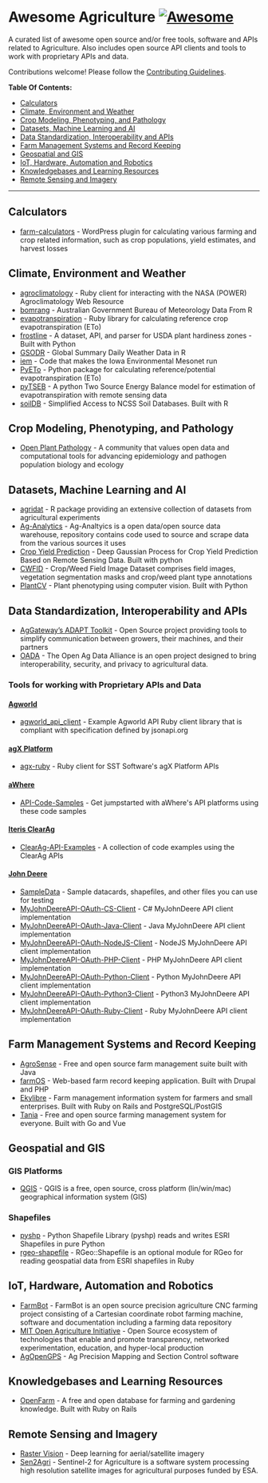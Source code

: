 # Awesome Agriculture [![Awesome](https://awesome.re/badge.svg)](https://awesome.re)

A curated list of awesome open source and/or free tools, software and APIs related to Agriculture. Also includes open source API clients and tools to work with proprietary APIs and data.

Contributions welcome! Please follow the [Contributing Guidelines](https://github.com/beaorn/awesome-agriculture/blob/master/contributing.md).


**Table Of Contents:**

- [Calculators](#calculators)
- [Climate, Environment and Weather](#climate-environment-and-weather)
- [Crop Modeling, Phenotyping, and Pathology](#crop-modeling-phenotyping-and-pathology)
- [Datasets, Machine Learning and AI](#datasets-machine-learning-and-ai)
- [Data Standardization, Interoperability and APIs](#data-standardization-interoperability-and-apis)
- [Farm Management Systems and Record Keeping](#farm-management-systems-and-record-keeping)
- [Geospatial and GIS](#geospatial-and-gis)
- [IoT, Hardware, Automation and Robotics](#iot-hardware-automation-and-robotics)
- [Knowledgebases and Learning Resources](#knowledgebases-and-learning-resources)
- [Remote Sensing and Imagery](#remote-sensing-and-imagery)

----

## Calculators

* [farm-calculators](https://github.com/beaorn/farm-calculators) - WordPress plugin for calculating various farming and crop related information, such as crop populations, yield estimates, and harvest losses

## Climate, Environment and Weather

* [agroclimatology](https://github.com/beaorn/agroclimatology) - Ruby client for interacting with the NASA (POWER) Agroclimatology Web Resource
* [bomrang](https://github.com/ropensci/bomrang) - Australian Government Bureau of Meteorology Data From R
* [evapotranspiration](https://github.com/beaorn/evapotranspiration) - Ruby library for calculating reference crop evapotranspiration (ETo)
* [frostline](https://github.com/waldoj/frostline) - A dataset, API, and parser for USDA plant hardiness zones - Built with Python
* [GSODR](https://github.com/ropensci/GSODR) - Global Summary Daily Weather Data in R
* [iem](https://github.com/akrherz/iem) - Code that makes the Iowa Environmental Mesonet run
* [PyETo](https://github.com/woodcrafty/PyETo) - Python package for calculating reference/potential evapotranspiration (ETo)
* [pyTSEB](https://github.com/hectornieto/pyTSEB) - A python Two Source Energy Balance model for estimation of evapotranspiration with remote sensing data
* [soilDB](https://github.com/ncss-tech/soilDB) - Simplified Access to NCSS Soil Databases. Built with R

## Crop Modeling, Phenotyping, and Pathology

* [Open Plant Pathology](https://www.openplantpathology.org/) - A community that values open data and computational tools for advancing epidemiology and pathogen population biology and ecology

## Datasets, Machine Learning and AI

* [agridat](https://github.com/kwstat/agridat) - R package providing an extensive collection of datasets from agricultural experiments
* [Ag-Analytics](https://github.com/woodardjoshua/Ag-Analytics) - Ag-Analtyics is a open data/open source data warehouse, repository contains code used to source and scrape data from the various sources it uses
* [Crop Yield Prediction](https://github.com/JiaxuanYou/crop_yield_prediction) - Deep Gaussian Process for Crop Yield Prediction Based on Remote Sensing Data. Built with python
* [CWFID](https://github.com/cwfid/dataset) - Crop/Weed Field Image Dataset comprises field images, vegetation segmentation masks and crop/weed plant type annotations
* [PlantCV](https://github.com/danforthcenter/plantcv) - Plant phenotyping using computer vision. Built with Python

## Data Standardization, Interoperability and APIs

* [AgGateway’s ADAPT Toolkit](https://adaptframework.org) - Open Source project providing tools to simplify communication between growers, their machines, and their partners
* [OADA](https://github.com/oada) - The Open Ag Data Alliance is an open project designed to bring interoperability, security, and privacy to agricultural data.

### Tools for working with Proprietary APIs and Data

#### [Agworld](https://agworld.co)

* [agworld_api_client](https://github.com/agworld/agworld_api_client) - Example Agworld API Ruby client library that is compliant with specification defined by jsonapi.org

#### [agX Platform](http://www.agxplatform.com)

* [agx-ruby](https://github.com/beaorn/agx-ruby) - Ruby client for SST Software's agX Platform APIs

#### [aWhere](http://developer.awhere.com)

* [API-Code-Samples](https://github.com/aWhereAPI/API-Code-Samples) - Get jumpstarted with aWhere's API platforms using these code samples

#### [Iteris ClearAg](https://docs.clearag.com)

* [ClearAg-API-Examples](https://github.com/IterisClearAg/ClearAg-API-Examples) - A collection of code examples using the ClearAg APIs

#### [John Deere](https://developer.deere.com)

* [SampleData](https://github.com/JohnDeere/SampleData) - Sample datacards, shapefiles, and other files you can use for testing
* [MyJohnDeereAPI-OAuth-CS-Client](https://github.com/JohnDeere/MyJohnDeereAPI-OAuth-CS-Client) - C# MyJohnDeere API client implementation
* [MyJohnDeereAPI-OAuth-Java-Client](https://github.com/JohnDeere/MyJohnDeereAPI-OAuth-Java-Client) - Java MyJohnDeere API client implementation
* [MyJohnDeereAPI-OAuth-NodeJS-Client](https://github.com/JohnDeere/MyJohnDeereAPI-OAuth-NodeJS-Client) - NodeJS MyJohnDeere API client implementation
* [MyJohnDeereAPI-OAuth-PHP-Client](https://github.com/JohnDeere/MyJohnDeereAPI-OAuth-PHP-Client) - PHP MyJohnDeere API client implementation
* [MyJohnDeereAPI-OAuth-Python-Client](https://github.com/JohnDeere/MyJohnDeereAPI-OAuth-Python-Client) - Python MyJohnDeere API client implementation
* [MyJohnDeereAPI-OAuth-Python3-Client](https://github.com/JohnDeere/MyJohnDeereAPI-OAuth-Python3-Client) - Python3 MyJohnDeere API client implementation
* [MyJohnDeereAPI-OAuth-Ruby-Client](https://github.com/JohnDeere/MyJohnDeereAPI-OAuth-Ruby-Client) - Ruby MyJohnDeere API client implementation

## Farm Management Systems and Record Keeping

* [AgroSense](https://bitbucket.org/corizon/agrosense) - Free and open source farm management suite built with Java
* [farmOS](https://github.com/farmOS/farmOS) - Web-based farm record keeping application. Built with Drupal and PHP
* [Ekylibre](https://github.com/ekylibre/ekylibre) - Farm management information system for farmers and small enterprises. Built with Ruby on Rails and PostgreSQL/PostGIS
* [Tania](https://github.com/Tanibox/tania-core) - Free and open source farming management system for everyone. Built with Go and Vue

## Geospatial and GIS

### GIS Platforms

* [QGIS](https://qgis.org) - QGIS is a free, open source, cross platform (lin/win/mac) geographical information system (GIS)


### Shapefiles

* [pyshp](https://github.com/GeospatialPython/pyshp) - Python Shapefile Library (pyshp) reads and writes ESRI Shapefiles in pure Python
* [rgeo-shapefile](https://github.com/rgeo/rgeo-shapefile) - RGeo::Shapefile is an optional module for RGeo for reading geospatial data from ESRI shapefiles in Ruby

## IoT, Hardware, Automation and Robotics

* [FarmBot](https://github.com/farmbot) -  FarmBot is an open source precision agriculture CNC farming project consisting of a Cartesian coordinate robot farming machine, software and documentation including a farming data repository
* [MIT Open Agriculture Initiative](https://github.com/openaginitiative) -  Open Source ecosystem of technologies that enable and promote transparency, networked experimentation, education, and hyper-local production
* [AgOpenGPS](https://github.com/farmerbriantee/AgOpenGPS) - Ag Precision Mapping and Section Control software

## Knowledgebases and Learning Resources

* [OpenFarm](https://github.com/openfarmcc/OpenFarm) - A free and open database for farming and gardening knowledge. Built with Ruby on Rails

## Remote Sensing and Imagery

* [Raster Vision](https://github.com/azavea/raster-vision) - Deep learning for aerial/satellite imagery
* [Sen2Agri](https://github.com/Sen2Agri/Sen2Agri-System) - Sentinel-2 for Agriculture is a software system processing high resolution satellite images for agricultural purposes funded by ESA.
